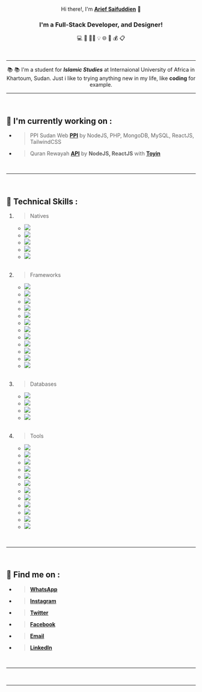 <br>

<p align="center">Hi there!, I'm <a href="https://instagram.com/ariefsaifuddien" target="_blank" rel="noreferrer"><strong>Arief Saifuddien</strong></a> 👋</p>

<h3 align="center"><strong>I'm a Full-Stack Developer, and Designer!</strong></h3> 

<p align="center"> 💻 🎨 🤏🏽 💡 🌐 💾 💰 📋 </p>

<br>
<hr>

<p align="center">📚 📚 I'm a student for <strong><i>Islamic Studies</i></strong> at Internaional University of Africa in Khartoum, Sudan. Just i like to trying anything new in my life, like <strong>coding</strong> for example.</p> 

___

<br>

## 🔭 I'm currently working on :

- > PPI Sudan Web __[PPI](https://ppisudan.com)__ by NodeJS, PHP, MongoDB, MySQL, ReactJS, TailwindCSS
- > Quran Rewayah __[API](https://quran-rewayah.vercel.app)__ by __NodeJS, ReactJS__ with __[Toyin](https://github.com/Toyin5)__

<br>

---

<br>

## 💼 Technical Skills :

1. > Natives

    - ![](https://img.shields.io/badge/Markup-HTML-informational?style=flat&logo=HTML5&color=E34F26)
    - ![](https://img.shields.io/badge/Style-CSS-informational?style=flat&logo=CSS3&color=1572B6)
    - ![](https://img.shields.io/badge/Language-Javascript-informational?style=flat&logo=JavaScript&color=F7DF1E)
    - ![](https://img.shields.io/badge/Language-PHP-informational?style=flat&logo=php&color=334477)
    - ![](https://img.shields.io/badge/Language-Python-informational?style=flat&logo=Python&color=003B57)

    <br>

1. > Frameworks

    - ![](https://img.shields.io/badge/Style-Bootstrap-informational?style=flat&logo=bootstrap&color=553399)
    - ![](https://img.shields.io/badge/Style-Tailwind-informational?style=flat&logo=tailwind-css&color=117799)
    - ![](https://img.shields.io/badge/Style-SASS-informational?style=flat&logo=SASS&color=pink)
    - ![](https://img.shields.io/badge/Language-Laravel-informational?style=flat&logo=Laravel&color=darkred)
    - ![](https://img.shields.io/badge/Language-jQuery-informational?style=flat&logo=jquery&color=ffffff)
    - ![](https://img.shields.io/badge/Language-React-informational?style=flat&logo=react&color=61DAFB)
    - ![](https://img.shields.io/badge/Language-Vue-informational?style=flat&logo=vuedotjs&color=11ss11)
    - ![](https://img.shields.io/badge/Language-Svelte-informational?style=flat&logo=svelte&color=red)
    - ![](https://img.shields.io/badge/Server-Node-informational?style=flat&logo=node.js&color=007700)
    - ![](https://img.shields.io/badge/Server-Express-informational?style=flat&logo=express&color=aaaaaa)
    - ![](https://img.shields.io/badge/Server-Flask-informational?style=flat&logo=flask&color=white)
    - ![](https://img.shields.io/badge/Mobile-Expo-informational?style=flat&logo=expo&color=222222)

    <br>

1. > Databases

    - ![](https://img.shields.io/badge/Database-MongoDB-informational?style=flat&logo=mongodb&color=007700)
    - ![](https://img.shields.io/badge/Database-MariaDB-informational?style=flat&logo=mariadb&color=eeeeee)
    - ![](https://img.shields.io/badge/Database-MySQL-informational?style=flat&logo=mysql&color=lightblue)
    - ![](https://img.shields.io/badge/Database-SQLite-informational?style=flat&logo=sqlite&color=darkgrey)

    <br>

1. > Tools 

    - ![](https://img.shields.io/badge/Packages-NPM-informational?style=flat&logo=npm&color=red)
    - ![](https://img.shields.io/badge/Packages-Yarn-informational?style=flat&logo=yarn&color=blue)
    - ![](https://img.shields.io/badge/Auth-JWT-informational?style=flat&logo=JSON%20web%20tokens&color=white)
    - ![](https://img.shields.io/badge/Host-Vercel-informational?style=flat&logo=vercel&color=black)
    - ![](https://img.shields.io/badge/Host-Netlify-informational?style=flat&logo=netlify&color=00C7B7)
    - ![](https://img.shields.io/badge/Host-Heroku-informational?style=flat&logo=heroku&color=333333)
    - ![](https://img.shields.io/badge/Tools-Figma-informational?style=flat&logo=figma&color=333fff)
    - ![](https://img.shields.io/badge/Tools-Affinity-informational?style=flat&logo=affinity-designer&color=blue)
    - ![](https://img.shields.io/badge/Control-Git-informational?style=flat&logo=git&color=red)
    - ![](https://img.shields.io/badge/Control-Github-informational?style=flat&logo=github&color=white)
    - ![](https://img.shields.io/badge/Editor-VSCode-informational?style=flat&logo=visual-studio-code&color=lightblue)
    - ![](https://img.shields.io/badge/Tools-Fedora-informational?style=flat&logo=fedora&color=darkblue)

<br>

---

<br>

## 🤝 Find me on :

* > __[WhatsApp](http://wa.me/+249121208279)__

* > __[Instagram](https://instagram.com/ariefsaifudien)__

* > __[Twitter](https://twitter.com/ariefsaifudien)__

* > __[Facebook](https://facebook.com/ariefsaifudien01)__

* > __[Email](mailto:ariefsaifuddien01@gmail.com)__

* > __[LinkedIn](https://linkedin.com/in/ariefsaifuddien)__

<br>

---

<br>

***
